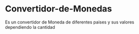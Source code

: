 # Convertidor-de-Monedas
Es un convertidor de Moneda de diferentes paises y sus valores dependiendo la cantidad
